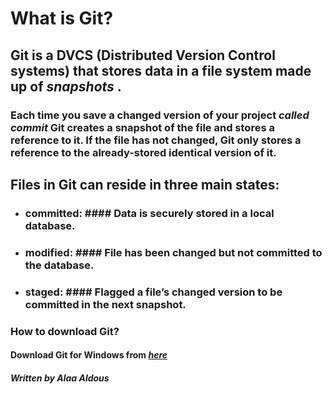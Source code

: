 # What is Git?
## Git is a **DVCS** (Distributed Version Control systems) that stores data in a file system made up of _snapshots_ . 
### Each time you save a changed version of your project  _called commit_  Git creates a snapshot of the file and stores a reference to it. If the file has not changed, Git only stores a reference to the already-stored identical version of it.

## Files in Git can reside in three main states:
* ###  committed: #### Data is securely stored in a local database.
* ###  modified: #### File has been changed but not committed to the database.
* ###  staged: #### Flagged a file’s changed version to be committed in the next snapshot.
     
     
### How to download Git?
#### Download Git for Windows from _[here](http://git-scm.com/download/win)_

#### *Written by Alaa Aldous* 



